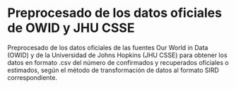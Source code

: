 # Preprocesado de los datos oficiales de OWID y JHU CSSE
Preprocesado de los datos oficiales de las fuentes Our World in Data (OWID) y de la Universidad de Johns Hopkins (JHU CSSE) para obtener los datos en formato .csv del número de confirmados y recuperados oficiales o estimados, según el método de transformación de datos al formato SIRD correspondiente.
